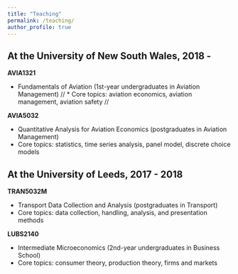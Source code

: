 ```yaml
---
title: "Teaching"
permalink: /teaching/
author_profile: true
---
```


At the University of New South Wales, 2018 -
--------
**AVIA1321**
* Fundamentals of Aviation (1st-year undergraduates in Aviation Management) 
// * Core topics: aviation economics, aviation management, aviation safety //

**AVIA5032**
* Quantitative Analysis for Aviation Economics (postgraduates in Aviation Management)
* Core topics: statistics, time series analysis, panel model, discrete choice models

At the University of Leeds, 2017 - 2018
--------
**TRAN5032M**
* Transport Data Collection and Analysis (postgraduates in Transport) 
* Core topics: data collection, handling, analysis, and presentation methods

**LUBS2140**
* Intermediate Microeconomics (2nd-year undergraduates in Business School) 
* Core topics: consumer theory, production theory, firms and markets


